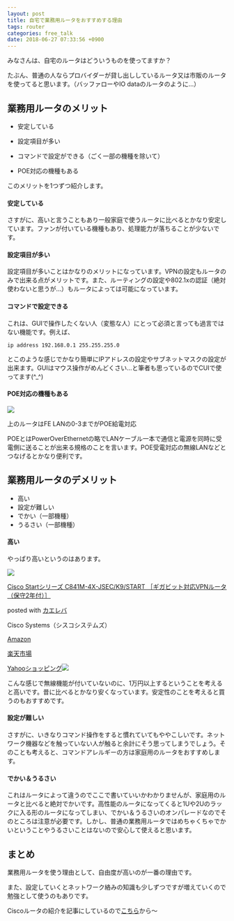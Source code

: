 ```yaml
---
layout: post
title: 自宅で業務用ルータをおすすめする理由
tags: router
categories: free_talk
date: 2018-06-27 07:33:56 +0900
---
```


  
みなさんは、自宅のルータはどういうものを使ってますか？

たぶん、普通の人ならプロバイダーが貸し出ししているルータ又は市販のルータを使ってると思います。（バッファローやIO dataのルータのように...）

業務用ルータのメリット
-----------

*   安定している
*   設定項目が多い  
    
*   コマンドで設定ができる（ごく一部の機種を除いて）
*   POE対応の機種もある

このメリットを1つずつ紹介します。

#### 安定している

さすがに、高いと言うこともあり一般家庭で使うルータに比べるとかなり安定しています。ファンが付いている機種もあり、処理能力が落ちることが少ないです。

#### 設定項目が多い

設定項目が多いことはかなりのメリットになっています。VPNの設定もルータのみで出来る点がメリットです。また、ルーティングの設定や802.1xの認証（絶対使わないと思うが...）もルータによっては可能になっています。

#### コマンドで設定できる

これは、GUIで操作したくない人（変態な人）にとって必須と言っても過言ではない機能です。例えば、

    ip address 192.168.0.1 255.255.255.0

とこのような感じでかなり簡単にIPアドレスの設定やサブネットマスクの設定が出来ます。GUIはマウス操作がめんどくさい...と筆者も思っているのでCUIで使ってます(^_^)

#### POE対応の機種もある

![](../../../../images/myself/router/poe.jpg)

上のルータはFE LANの0-3までがPOE給電対応

POEとはPowerOverEthernetの略でLANケーブル一本で通信と電源を同時に受電側に送ることが出来る規格のことを言います。POE受電対応の無線LANなどとつなげるとかなり便利です。

業務用ルータのデメリット
------------

*   高い
*   設定が難しい
*   でかい（一部機種）
*   うるさい（一部機種）

#### 高い

やっぱり高いというのはあります。

[![](https://images-fe.ssl-images-amazon.com../../../../images/I/31IhOM-UynL._SL160_.jpg)](https://www.amazon.co.jp/exec/obidos/ASIN/B01BTXG8IO/yonedayuto-22/)

[Cisco Startシリーズ C841M-4X-JSEC/K9/START ［ギガビット対応VPNルータ（保守2年付）］](https://www.amazon.co.jp/exec/obidos/ASIN/B01BTXG8IO/yonedayuto-22/)

posted with [カエレバ](https://kaereba.com)

Cisco Systems（シスコシステムズ）

[Amazon](https://amzn.to/2P3Cscq)

[楽天市場](https://a.r10.to/hrVSTk)

[Yahooショッピング![](//ad.jp.ap.valuecommerce.com/servlet/gifbanner?sid=3352890&pid=885313220)](//ck.jp.ap.valuecommerce.com/servlet/referral?sid=3352890&pid=885313220&vc_url=https://store.shopping.yahoo.co.jp/fellows-store/y-18042310h.html?sc_i=shp_pc_search_itemlist_shsr_title)

こんな感じで無線機能が付いていないのに、1万円以上するということを考えると高いです。昔に比べるとかなり安くなっています。安定性のことを考えると買うのもおすすめです。

#### 設定が難しい

さすがに、いきなりコマンド操作をすると慣れていてもややこしいです。ネットワーク機器などを触っていない人が触ると余計にそう思ってしまうでしょう。そのことも考えると、コマンドアレルギーの方は家庭用のルータをおすすめします。

#### でかい＆うるさい

これはルータによって違うのでここで書いていいかわかりませんが、家庭用のルータと比べると絶対でかいです。高性能のルータになってくると1Uや2Uのラックに入る形のルータになってしまい、でかい＆うるさいのオンパレードなのでそのところは注意が必要です。しかし、普通の業務用ルータではめちゃくちゃでかいということやうるさいことはないので安心して使えると思います。

まとめ
---

業務用ルータを使う理由として、自由度が高いのが一番の理由です。

また、設定していくとネットワーク絡みの知識も少しずつですが増えていくので勉強として使うのもありです。

Ciscoルータの紹介を記事にしているので[こちら](https://yoneyan.dev/2018/08/11/3-recommended-cisco-routers-for-study/)から～
